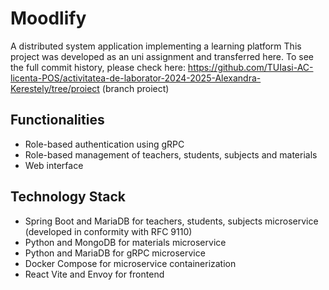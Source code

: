 # Moodlify
A distributed system application implementing a learning platform 
This project was developed as an uni assignment and transferred here. To see the full commit history, please check here: https://github.com/TUIasi-AC-licenta-POS/activitatea-de-laborator-2024-2025-Alexandra-Kerestely/tree/proiect (branch proiect)

## Functionalities

- Role-based authentication using gRPC
- Role-based management of teachers, students, subjects and materials
- Web interface

## Technology Stack

- Spring Boot and MariaDB for teachers, students, subjects microservice (developed in conformity with RFC 9110)
- Python and MongoDB for materials microservice
- Python and MariaDB for gRPC microservice
- Docker Compose for microservice containerization
- React Vite and Envoy for frontend
